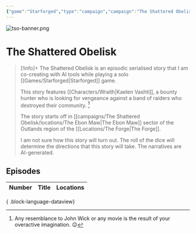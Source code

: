 ```yaml
---
{"game":"Starforged","type":"campaign","campaign":"The Shattered Obelisk","name":"The Shattered Obelisk","character":"[[Wraith|Wraith]]","aliases":["TSO"],"cssclasses":["wide","starforged"],"locations":null,"dg-publish":true,"title":"The Shattered Obelisk","dg-path":"campaigns/the-shattered-obelisk.md","permalink":"/campaigns/the-shattered-obelisk/","contentClasses":"wide starforged","dgPassFrontmatter":true,"noteIcon":""}
---
```


![tso-banner.png](/img/user/campaigns/The%20Shattered%20Obelisk/images/tso-banner.png)

# The Shattered Obelisk


> [!info]+
> The Shattered Obelisk is an episodic serialised story that I am co-creating with AI tools while playing a solo [[Games/Starforged\|Starforged]] game. 
> 
> This story features [[Characters/Wraith\|Kaelen Vashti]], a bounty hunter who is looking for vengeance against a band of raiders who destroyed their community. [^jw]
> 
> The story starts off in [[campaigns/The Shattered Obelisk/locations/The Ebon Maw\|The Ebon Maw]] sector of the Outlands region of the [[Locations/The Forge\|The Forge]].
> 
> I am not sure how this story will turn out. The roll of the dice will determine the directions that this story will take. The narratives are AI-generated.

[^jw]: Any resemblance to John Wick or any movie is the result of your overactive imagination. 😉

## Episodes

| Number | Title | Locations |
| ------ | ----- | --------- |

{ .block-language-dataview}





